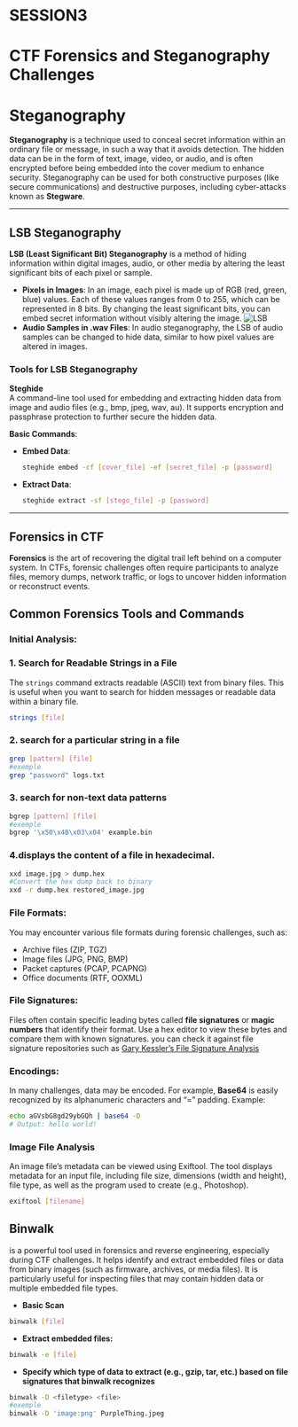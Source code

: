# SESSION3
# CTF Forensics and Steganography Challenges
# Steganography
**Steganography** is a technique used to conceal secret information within an ordinary file or message, in such a way that it avoids detection. The hidden data can be in the form of text, image, video, or audio, and is often encrypted before being embedded into the cover medium to enhance security. Steganography can be used for both constructive purposes (like secure communications) and destructive purposes, including cyber-attacks known as **Stegware**.

---

## LSB Steganography

**LSB (Least Significant Bit) Steganography** is a method of hiding information within digital images, audio, or other media by altering the least significant bits of each pixel or sample.

- **Pixels in Images**: In an image, each pixel is made up of RGB (red, green, blue) values. Each of these values ranges from 0 to 255, which can be represented in 8 bits. By changing the least significant bits, you can embed secret information without visibly altering the image.
  ![LSB](https://miro.medium.com/v2/resize:fit:640/format:webp/0*yt4TJAYknJNKlS5W)
- **Audio Samples in .wav Files**: In audio steganography, the LSB of audio samples can be changed to hide data, similar to how pixel values are altered in images.

### Tools for LSB Steganography

 **Steghide**  
   A command-line tool used for embedding and extracting hidden data from image and audio files (e.g., bmp, jpeg, wav, au). It supports encryption and passphrase protection to further secure the hidden data.

   **Basic Commands**:
   - **Embed Data**:
     ```bash
     steghide embed -cf [cover_file] -ef [secret_file] -p [password]
     ```
   - **Extract Data**:
     ```bash
     steghide extract -sf [stego_file] -p [password]
     ```

---


## Forensics in CTF

**Forensics** is the art of recovering the digital trail left behind on a computer system. In CTFs, forensic challenges often require participants to analyze files, memory dumps, network traffic, or logs to uncover hidden information or reconstruct events.

## Common Forensics Tools and Commands

### Initial Analysis:
### 1. Search for Readable Strings in a File
The `strings` command extracts readable (ASCII) text from binary files. This is useful when you want to search for hidden messages or readable data within a binary file.

```bash
strings [file]
```
### 2.  search for a particular string in a file
```bash
grep [pattern] [file]
#exemple
grep "password" logs.txt
```
### 3. search for non-text data patterns
```bash
bgrep [pattern] [file]
#exemple
bgrep '\x50\x4B\x03\x04' example.bin
```

### 4.displays the content of a file in hexadecimal.
```bash
xxd image.jpg > dump.hex
#Convert the hex dump back to binary
xxd -r dump.hex restored_image.jpg
```


### File Formats:
You may encounter various file formats during forensic challenges, such as:
- Archive files (ZIP, TGZ)
- Image files (JPG, PNG, BMP)
- Packet captures (PCAP, PCAPNG)
- Office documents (RTF, OOXML)
  
### File Signatures:
Files often contain specific leading bytes called **file signatures** or **magic numbers** that identify their format. Use a hex editor to view these bytes and compare them with known signatures.
 you can check it against file signature repositories such as
[Gary Kessler’s File Signature Analysis](https://www.garykessler.net/library/file_sigs.html)

### Encodings:
In many challenges, data may be encoded. For example, **Base64** is easily recognized by its alphanumeric characters and “=” padding. Example:

```bash
echo aGVsbG8gd29ybGQh | base64 -D
# Output: hello world!
```
### Image File Analysis
An image file’s metadata can be viewed using Exiftool. The tool displays metadata for an input file, including file size, dimensions (width and height), file type, as well as the program used to create (e.g., Photoshop). 
```bash
exiftool [filename]
```
## Binwalk 
is a powerful tool used in forensics and reverse engineering, especially during CTF challenges. It helps identify and extract embedded files or data from binary images (such as firmware, archives, or media files). It is particularly useful for inspecting files that may contain hidden data or multiple embedded file types.
- **Basic Scan**
```bash
binwalk [file]
```
- **Extract embedded files:**
```bash
binwalk -e [file]
```
- **Specify which type of data to extract (e.g., gzip, tar, etc.) based on file signatures that binwalk recognizes**
```bash
binwalk -D <filetype> <file>
#exemple
binwalk -D 'image:png' PurpleThing.jpeg
```







